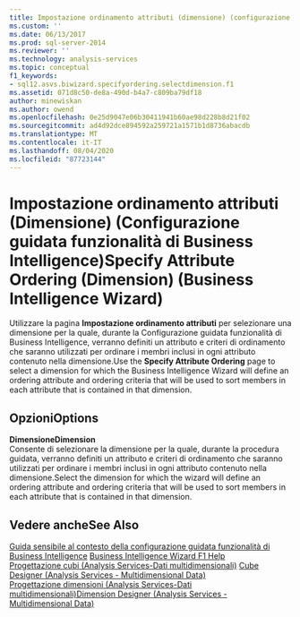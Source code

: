 ```yaml
---
title: Impostazione ordinamento attributi (dimensione) (configurazione guidata funzionalità di Business Intelligence) | Microsoft Docs
ms.custom: ''
ms.date: 06/13/2017
ms.prod: sql-server-2014
ms.reviewer: ''
ms.technology: analysis-services
ms.topic: conceptual
f1_keywords:
- sql12.asvs.biwizard.specifyordering.selectdimension.f1
ms.assetid: 071d8c50-de8a-490d-b4a7-c809ba79df18
author: minewiskan
ms.author: owend
ms.openlocfilehash: 0e25d9047e06b30411941b60ae98d228b8d21f02
ms.sourcegitcommit: ad4d92dce894592a259721a1571b1d8736abacdb
ms.translationtype: MT
ms.contentlocale: it-IT
ms.lasthandoff: 08/04/2020
ms.locfileid: "87723144"
---
```

# <a name="specify-attribute-ordering-dimension-business-intelligence-wizard"></a><span data-ttu-id="6f3ed-102">Impostazione ordinamento attributi (Dimensione) (Configurazione guidata funzionalità di Business Intelligence)</span><span class="sxs-lookup"><span data-stu-id="6f3ed-102">Specify Attribute Ordering (Dimension) (Business Intelligence Wizard)</span></span>
  <span data-ttu-id="6f3ed-103">Utilizzare la pagina **Impostazione ordinamento attributi** per selezionare una dimensione per la quale, durante la Configurazione guidata funzionalità di Business Intelligence, verranno definiti un attributo e criteri di ordinamento che saranno utilizzati per ordinare i membri inclusi in ogni attributo contenuto nella dimensione.</span><span class="sxs-lookup"><span data-stu-id="6f3ed-103">Use the **Specify Attribute Ordering** page to select a dimension for which the Business Intelligence Wizard will define an ordering attribute and ordering criteria that will be used to sort members in each attribute that is contained in that dimension.</span></span>  
  
## <a name="options"></a><span data-ttu-id="6f3ed-104">Opzioni</span><span class="sxs-lookup"><span data-stu-id="6f3ed-104">Options</span></span>  
 <span data-ttu-id="6f3ed-105">**Dimensione**</span><span class="sxs-lookup"><span data-stu-id="6f3ed-105">**Dimension**</span></span>  
 <span data-ttu-id="6f3ed-106">Consente di selezionare la dimensione per la quale, durante la procedura guidata, verranno definiti un attributo e criteri di ordinamento che saranno utilizzati per ordinare i membri inclusi in ogni attributo contenuto nella dimensione.</span><span class="sxs-lookup"><span data-stu-id="6f3ed-106">Select the dimension for which the wizard will define an ordering attribute and ordering criteria that will be used to sort members in each attribute that is contained in that dimension.</span></span>  
  
## <a name="see-also"></a><span data-ttu-id="6f3ed-107">Vedere anche</span><span class="sxs-lookup"><span data-stu-id="6f3ed-107">See Also</span></span>  
 <span data-ttu-id="6f3ed-108">[Guida sensibile al contesto della configurazione guidata funzionalità di Business Intelligence](business-intelligence-wizard-f1-help.md) </span><span class="sxs-lookup"><span data-stu-id="6f3ed-108">[Business Intelligence Wizard F1 Help](business-intelligence-wizard-f1-help.md) </span></span>  
 <span data-ttu-id="6f3ed-109">[Progettazione cubi &#40;Analysis Services-Dati multidimensionali&#41;](cube-designer-analysis-services-multidimensional-data.md) </span><span class="sxs-lookup"><span data-stu-id="6f3ed-109">[Cube Designer &#40;Analysis Services - Multidimensional Data&#41;](cube-designer-analysis-services-multidimensional-data.md) </span></span>  
 [<span data-ttu-id="6f3ed-110">Progettazione dimensioni &#40;Analysis Services-Dati multidimensionali&#41;</span><span class="sxs-lookup"><span data-stu-id="6f3ed-110">Dimension Designer &#40;Analysis Services - Multidimensional Data&#41;</span></span>](dimension-designer-analysis-services-multidimensional-data.md)  
  
  
